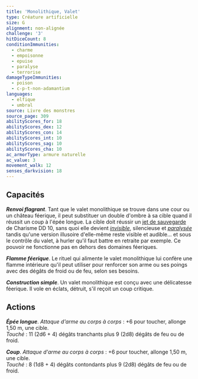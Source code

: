 ```yaml
---
title: 'Monolithique, Valet'
type: Créature artificielle
size: G
alignment: non-alignée
challenge: '3'
hitDiceCount: 8
conditionImmunities:
  - charme
  - empoisonne
  - epuise
  - paralyse
  - terrorise
damageTypeImmunities:
  - poison
  - c-p-t-non-adamantium
languages:
  - elfique
  - umbral
source: Livre des monstres
source_page: 309
abilityScores_for: 18
abilityScores_dex: 12
abilityScores_con: 14
abilityScores_int: 10
abilityScores_sag: 10
abilityScores_cha: 10
ac_armorType: armure naturelle
ac_value: 3
movement_walk: 12
senses_darkvision: 18
---
```

## Capacités
_**Renvoi flagrant**_. Tant que le valet monolithique se trouve dans une cour ou un château féerique, il peut substituer un double d'ombre à sa cible quand il réussit un coup à l'épée longue. La cible doit réussir un [jet de sauvegarde](/utiliser-les-caracteristiques/#jets-de-sauvegarde) de Charisme DD 10, sans quoi elle devient [_invisible_](/gerer-la-sante-du-personnage/#invisible), silencieuse et [_paralysée_](/gerer-la-sante-du-personnage/#paralyse) tandis qu'une version illusoire d'elle-même reste visible et audible... et sous le contrôle du valet, à hurler qu'il faut battre en retraite par exemple. Ce pouvoir ne fonctionne pas en dehors des domaines féeriques.

_**Flamme féerique**_. Le rituel qui alimente le valet monolithique lui confère une flamme intérieure qu'il peut utiliser pour renforcer son arme ou ses poings avec des dégâts de froid ou de feu, selon ses besoins.

_**Construction simple**_. Un valet monolithique est conçu avec une délicatesse féerique. Il vole en éclats, détruit, s'il reçoit un coup critique.

## Actions
_**Épée longue**_. _Attaque d'arme au corps à corps_ : +6 pour toucher, allonge 1,50 m, une cible.  
_Touché_ : 11 (2d6 + 4) dégâts tranchants plus 9 (2d8) dégâts de feu ou de froid.

_**Coup**_. _Attaque d'arme au corps à corps_ : +6 pour toucher, allonge 1,50 m, une cible.  
_Touché_ : 8 (1d8 + 4) dégâts contondants plus 9 (2d8) dégâts de feu ou de froid.
